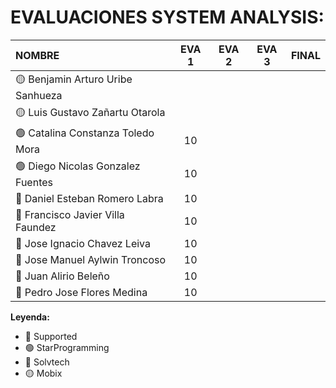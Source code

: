 # EVALUACIONES SYSTEM ANALYSIS:

| NOMBRE | EVA 1 | EVA 2 | EVA 3 | FINAL |
|:-------|:------:|:------:|:------:|:-----:|
| 🟡 Benjamin Arturo Uribe Sanhueza |||||
| 🟡 Luis Gustavo Zañartu Otarola   |||||
| 🟢 Catalina Constanza Toledo Mora |10||||
| 🟢 Diego Nicolas Gonzalez Fuentes |10||||
| 🔴 Daniel Esteban Romero Labra    |10||||
| 🔴 Francisco Javier Villa Faundez |10||||
| 🔴 Jose Ignacio Chavez Leiva      |10||||
| 🔵 Jose Manuel Aylwin Troncoso    |10||||
| 🔵 Juan Alirio Beleño             |10||||
| 🔵 Pedro Jose Flores Medina       |10||||

**Leyenda:**
- 🔴 Supported
- 🟢 StarProgramming
- 🔵 Solvtech
- 🟡 Mobix




